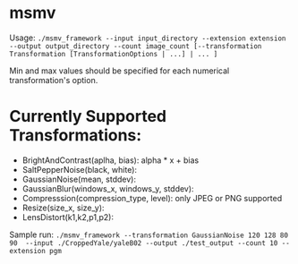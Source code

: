 # msmv
Usage: `./msmv_framework --input input_directory --extension extension --output output_directory --count image_count [--transformation Transformation [TransformationOptions | ...] | ... ]`

Min and max values should be specified for each numerical transformation's option.
# Currently Supported Transformations:
* BrightAndContrast(aplha, bias): alpha * x + bias
* SaltPepperNoise(black, white): 
* GaussianNoise(mean, stddev):
* GaussianBlur(windows_x, windows_y, stddev):
* Compresssion(compression_type, level): only JPEG or PNG supported
* Resize(size_x, size_y):
* LensDistort(k1,k2,p1,p2):





Sample run: 
`./msmv_framework --transformation GaussianNoise 120 128 80 90  --input ./CroppedYale/yaleB02 --output ./test_output --count 10 --extension pgm`
